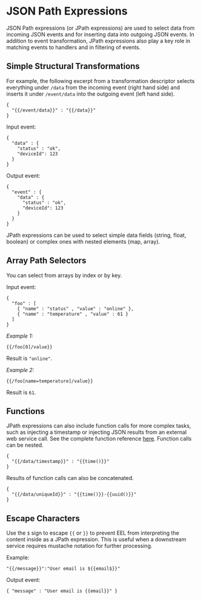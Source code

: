 # JSON Path Expressions

JSON Path expressions (or JPath expressions) are used to select data from incoming JSON events
and for inserting data into outgoing JSON events. In addition to event transformation, JPath expressions
also play a key role in matching events to handlers and in filtering of events.

## Simple Structural Transformations

For example, the following excerpt from a transformation descriptor selects everything under `/data` from the
incoming event (right hand side) and inserts it under `/event/data` into the outgoing event (left hand side).

```
{
  "{{/event/data}}" : "{{/data}}"
}
```

Input event:

```
{
  "data" : {
    "status" : "ok",
    "deviceId": 123
  }
}
```

Output event:

```
{
  "event" : {
    "data" : {
      "status" : "ok",
      "deviceId": 123
    }
  }
}
```

JPath expressions can be used to select simple data fields (string, float, boolean) or complex
ones with nested elements (map, array).

## Array Path Selectors

You can select from arrays by index or by key.

Input event:

```
{
  "foo" : [
    { "name" : "status" , "value" : "online" },
    { "name" : "temperature" , "value" : 61 }
  ]
}
```

_Example 1:_

```
{{/foo[0]/value}}
```

Result is `"online"`.

_Example 2:_

```
{{/foo[name=temperature]/value}}
```

Result is `61`.

## Functions

JPath expressions can also include function calls for more complex tasks, such as injecting a
timestamp or injecting JSON results from an external web service call. See the complete function
reference [here](functions.md). Function calls can be nested.

```
{
  "{{/data/timestamp}}" : "{{time()}}"
}
```

Results of function calls can also be concatenated.

```
{
  "{{/data/uniqueId}}" : "{{time()}}-{{uuid()}}"
}
```

## Escape Characters

Use the `$` sign to escape `{{` or `}}` to prevent EEL from interpreting the content inside as a JPath
expression. This is useful when a downstream service requires mustache notation for further processing.

Example:

```
"{{/message}}":"User email is ${{email$}}"
```

Output event:

```
{ "message" : "User email is {{email}}" }
```
